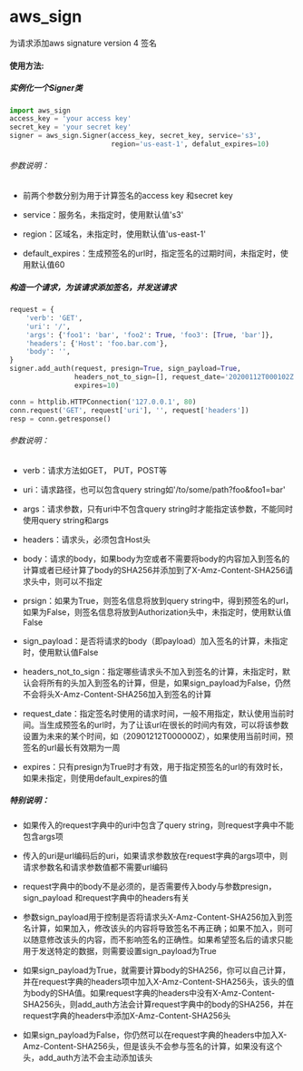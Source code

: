 aws_sign
========

为请求添加aws signature version 4 签名

#### 使用方法:

##### 实例化一个Signer类

~~~~~~~~~~~~~~~~~~~~~~~~ python
import aws_sign
access_key = 'your access key'
secret_key = 'your secret key'
signer = aws_sign.Signer(access_key, secret_key, service='s3',
                         region='us-east-1', defalut_expires=10)
~~~~~~~~~~~~~~~~~~~~~~~~

###### 参数说明：

- 前两个参数分别为用于计算签名的access key 和secret key

- service：服务名，未指定时，使用默认值's3'

- region：区域名，未指定时，使用默认值'us-east-1'

- default_expires：生成预签名的url时，指定签名的过期时间，未指定时，使用默认值60

##### 构造一个请求，为该请求添加签名，并发送请求

~~~~~~~~~~~~~~~~~~~~~~~~~~python
request = {
    'verb': 'GET',
    'uri': '/',
    'args': {'foo1': 'bar', 'foo2': True, 'foo3': [True, 'bar']},
    'headers': {'Host': 'foo.bar.com'},
    'body': '',
}
signer.add_auth(request, presign=True, sign_payload=True,
                headers_not_to_sign=[], request_date='20200112T000102Z',
                expires=10)

conn = httplib.HTTPConnection('127.0.0.1', 80)
conn.request('GET', request['uri'], '', request['headers'])
resp = conn.getresponse()
~~~~~~~~~~~~~~~~~~~~~~~~~~~

###### 参数说明：
- verb：请求方法如GET， PUT，POST等

- uri：请求路径，也可以包含query string如'/to/some/path?foo&foo1=bar'

- args：请求参数，只有uri中不包含query  string时才能指定该参数，不能同时使用query string和args

- headers：请求头，必须包含Host头

- body：请求的body，如果body为空或者不需要将body的内容加入到签名的计算或者已经计算了body的SHA256并添加到了X-Amz-Content-SHA256请求头中，则可以不指定

- prsign：如果为True，则签名信息将放到query string中，得到预签名的url，如果为False，则签名信息将放到Authorization头中，未指定时，使用默认值False

- sign_payload：是否将请求的body（即payload）加入签名的计算，未指定时，使用默认值False

- headers_not_to_sign：指定哪些请求头不加入到签名的计算，未指定时，默认会将所有的头加入到签名的计算，但是，如果sign_payload为False，仍然不会将头X-Amz-Content-SHA256加入到签名的计算

- request_date：指定签名时使用的请求时间，一般不用指定，默认使用当前时间。当生成预签名的url时，为了让该url在很长的时间内有效，可以将该参数设置为未来的某个时间，如（20901212T000000Z），如果使用当前时间，预签名的url最长有效期为一周

- expires：只有presign为True时才有效，用于指定预签名的url的有效时长，如果未指定，则使用default_expires的值

##### 特别说明：

- 如果传入的request字典中的uri中包含了query string，则request字典中不能包含args项

- 传入的uri是url编码后的uri，如果请求参数放在request字典的args项中，则请求参数名和请求参数值都不需要url编码

- request字典中的body不是必须的，是否需要传入body与参数presign，sign_payload 和request字典中的headers有关

- 参数sign_payload用于控制是否将请求头X-Amz-Content-SHA256加入到签名计算，如果加入，修改该头的内容将导致签名不再正确；如果不加入，则可以随意修改该头的内容，而不影响签名的正确性。如果希望签名后的请求只能用于发送特定的数据，则需要设置sign_payload为True

- 如果sign_payload为True，就需要计算body的SHA256，你可以自己计算，并在request字典的headers项中加入X-Amz-Content-SHA256头，该头的值为body的SHA值。如果request字典的headers中没有X-Amz-Content-SHA256头，则add_auth方法会计算request字典中的body的SHA256，并在request字典的headers中添加X-Amz-Content-SHA256头

- 如果sign_payload为False，你仍然可以在request字典的headers中加入X-Amz-Content-SHA256头，但是该头不会参与签名的计算，如果没有这个头，add_auth方法不会主动添加该头
